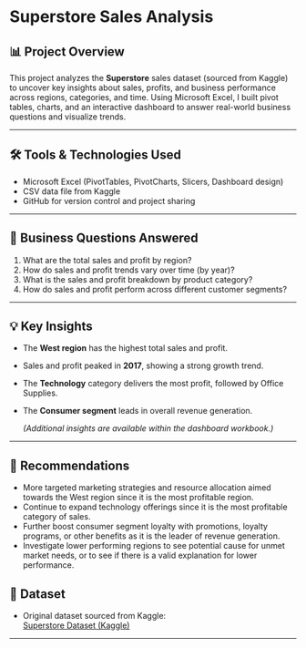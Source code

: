# Superstore Sales Analysis

## 📊 Project Overview
This project analyzes the **Superstore** sales dataset (sourced from Kaggle) to uncover key insights about sales, profits, and business performance across regions, categories, and time. Using Microsoft Excel, I built pivot tables, charts, and an interactive dashboard to answer real-world business questions and visualize trends.

---

## 🛠 Tools & Technologies Used
- Microsoft Excel (PivotTables, PivotCharts, Slicers, Dashboard design)
- CSV data file from Kaggle
- GitHub for version control and project sharing

---

## 🎯 Business Questions Answered
1. What are the total sales and profit by region?  
2. How do sales and profit trends vary over time (by year)?  
3. What is the sales and profit breakdown by product category?  
4. How do sales and profit perform across different customer segments?  

---

## 💡 Key Insights
- The **West region** has the highest total sales and profit.
- Sales and profit peaked in **2017**, showing a strong growth trend.
- The **Technology** category delivers the most profit, followed by Office Supplies.
- The **Consumer segment** leads in overall revenue generation.

  *(Additional insights are available within the dashboard workbook.)*

---

## 🚀 Recommendations
- More targeted marketing strategies and resource allocation aimed towards the West region since it is the most profitable region.
- Continue to expand technology offerings since it is the most profitable category of sales.
- Further boost consumer segment loyalty with promotions, loyalty programs, or other benefits as it is the leader of revenue generation.
- Investigate lower performing regions to see potential cause for unmet market needs, or to see if there is a valid explanation for lower performance. 

## 📁 Dataset
- Original dataset sourced from Kaggle:  
  [Superstore Dataset (Kaggle)](https://www.kaggle.com/datasets/vivek468/superstore-dataset-final)  

---
